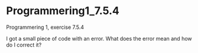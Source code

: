 # Programmering1_7.5.4
Programmering 1, exercise 7.5.4

I got a small piece of code with an error. What does the error mean and how do I correct it? 
